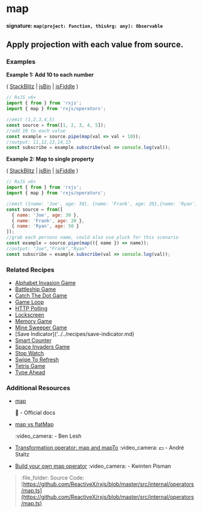 # map

#### signature: `map(project: Function, thisArg: any): Observable`

## Apply projection with each value from source.

### Examples

**Example 1: Add 10 to each number**

\( [StackBlitz](https://stackblitz.com/edit/typescript-a7bnxb?file=index.ts&devtoolsheight=100) \| [jsBin](http://jsbin.com/padasukano/1/edit?js,console) \| [jsFiddle](https://jsfiddle.net/btroncone/yd38awLa/) \)

```javascript
// RxJS v6+
import { from } from 'rxjs';
import { map } from 'rxjs/operators';

//emit (1,2,3,4,5)
const source = from([1, 2, 3, 4, 5]);
//add 10 to each value
const example = source.pipe(map(val => val + 10));
//output: 11,12,13,14,15
const subscribe = example.subscribe(val => console.log(val));
```

**Example 2: Map to single property**

\( [StackBlitz](https://stackblitz.com/edit/typescript-qgpnju?file=index.ts&devtoolsheight=100) \| [jsBin](http://jsbin.com/detozumale/1/edit?js,console) \| [jsFiddle](https://jsfiddle.net/btroncone/tdLd5tgc/) \)

```javascript
// RxJS v6+
import { from } from 'rxjs';
import { map } from 'rxjs/operators';

//emit ({name: 'Joe', age: 30}, {name: 'Frank', age: 20},{name: 'Ryan', age: 50})
const source = from([
  { name: 'Joe', age: 30 },
  { name: 'Frank', age: 20 },
  { name: 'Ryan', age: 50 }
]);
//grab each persons name, could also use pluck for this scenario
const example = source.pipe(map(({ name }) => name));
//output: "Joe","Frank","Ryan"
const subscribe = example.subscribe(val => console.log(val));
```

### Related Recipes

* [Alphabet Invasion Game](../../recipes/alphabet-invasion-game.md)
* [Battleship Game](../../recipes/battleship-game.md)
* [Catch The Dot Game](../../recipes/catch-the-dot-game.md)
* [Game Loop](../../recipes/gameloop.md)
* [HTTP Polling](../../recipes/http-polling.md)
* [Lockscreen](../../recipes/lockscreen.md)
* [Memory Game](../../recipes/memory-game.md)
* [Mine Sweeper Game](../../recipes/mine-sweeper-game.md)
* \[Save Indicator\]\('../../recipes/save-indicator.md\)
* [Smart Counter](../../recipes/smartcounter.md)
* [Space Invaders Game](../../recipes/space-invaders-game.md)
* [Stop Watch](../../recipes/stop-watch.md)
* [Swipe To Refresh](../../recipes/swipe-to-refresh.md)
* [Tetris Game](../../recipes/tetris-game.md)
* [Type Ahead](../../recipes/type-ahead.md)

### Additional Resources

* [map](https://rxjs.dev/api/operators/map)

  :newspaper: - Official docs

* [map vs flatMap](https://egghead.io/lessons/rxjs-rxjs-map-vs-flatmap)

  :video\_camera: - Ben Lesh

* [Transformation operator: map and mapTo](https://egghead.io/lessons/rxjs-transformation-operator-map-and-mapto?course=rxjs-beyond-the-basics-operators-in-depth) :video\_camera: :dollar: - André Staltz
* [Build your own map operator](https://blog.strongbrew.io/build-the-operators-from-rxjs-from-scratch/?lectureId=map#app) :video\_camera: - Kwinten Pisman

> :file\_folder: Source Code: [https://github.com/ReactiveX/rxjs/blob/master/src/internal/operators/map.ts](https://github.com/ReactiveX/rxjs/blob/master/src/internal/operators/map.ts)

